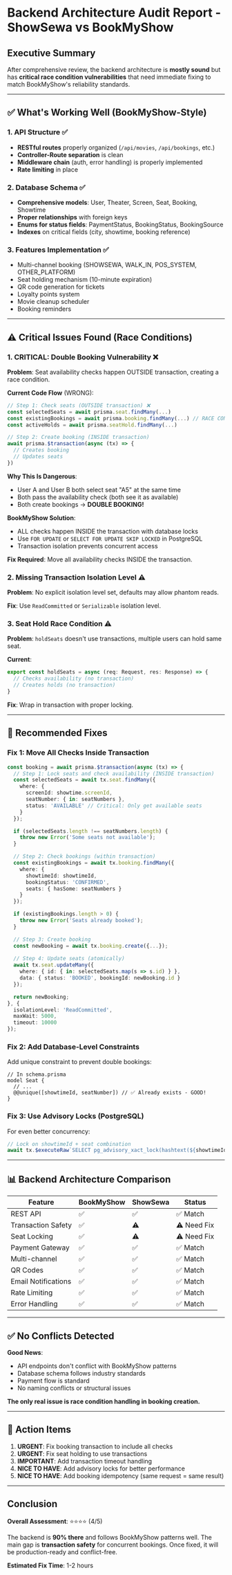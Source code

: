 # Backend Architecture Audit Report - ShowSewa vs BookMyShow

## Executive Summary
After comprehensive review, the backend architecture is **mostly sound** but has **critical race condition vulnerabilities** that need immediate fixing to match BookMyShow's reliability standards.

---

## ✅ What's Working Well (BookMyShow-Style)

### 1. API Structure ✅
- **RESTful routes** properly organized (`/api/movies`, `/api/bookings`, etc.)
- **Controller-Route separation** is clean
- **Middleware chain** (auth, error handling) is properly implemented
- **Rate limiting** in place

### 2. Database Schema ✅
- **Comprehensive models**: User, Theater, Screen, Seat, Booking, Showtime
- **Proper relationships** with foreign keys
- **Enums for status fields**: PaymentStatus, BookingStatus, BookingSource
- **Indexes** on critical fields (city, showtime, booking reference)

### 3. Features Implementation ✅
- Multi-channel booking (SHOWSEWA, WALK_IN, POS_SYSTEM, OTHER_PLATFORM)
- Seat holding mechanism (10-minute expiration)
- QR code generation for tickets
- Loyalty points system
- Movie cleanup scheduler
- Booking reminders

---

## ⚠️ Critical Issues Found (Race Conditions)

### 1. **CRITICAL: Double Booking Vulnerability** ❌

**Problem**: Seat availability checks happen OUTSIDE transaction, creating a race condition.

**Current Code Flow** (WRONG):
```typescript
// Step 1: Check seats (OUTSIDE transaction) ❌
const selectedSeats = await prisma.seat.findMany(...)
const existingBookings = await prisma.booking.findMany(...) // RACE CONDITION HERE!
const activeHolds = await prisma.seatHold.findMany(...)

// Step 2: Create booking (INSIDE transaction)
await prisma.$transaction(async (tx) => {
  // Creates booking
  // Updates seats
})
```

**Why This Is Dangerous**:
- User A and User B both select seat "A5" at the same time
- Both pass the availability check (both see it as available)
- Both create bookings → **DOUBLE BOOKING!**

**BookMyShow Solution**:
- ALL checks happen INSIDE the transaction with database locks
- Use `FOR UPDATE` or `SELECT FOR UPDATE SKIP LOCKED` in PostgreSQL
- Transaction isolation prevents concurrent access

**Fix Required**: Move all availability checks INSIDE the transaction.

### 2. **Missing Transaction Isolation Level** ⚠️

**Problem**: No explicit isolation level set, defaults may allow phantom reads.

**Fix**: Use `ReadCommitted` or `Serializable` isolation level.

### 3. **Seat Hold Race Condition** ⚠️

**Problem**: `holdSeats` doesn't use transactions, multiple users can hold same seat.

**Current**:
```typescript
export const holdSeats = async (req: Request, res: Response) => {
  // Checks availability (no transaction)
  // Creates holds (no transaction)
}
```

**Fix**: Wrap in transaction with proper locking.

---

## 🔧 Recommended Fixes

### Fix 1: Move All Checks Inside Transaction

```typescript
const booking = await prisma.$transaction(async (tx) => {
  // Step 1: Lock seats and check availability (INSIDE transaction)
  const selectedSeats = await tx.seat.findMany({
    where: {
      screenId: showtime.screenId,
      seatNumber: { in: seatNumbers },
      status: 'AVAILABLE' // Critical: Only get available seats
    }
  });

  if (selectedSeats.length !== seatNumbers.length) {
    throw new Error('Some seats not available');
  }

  // Step 2: Check bookings (within transaction)
  const existingBookings = await tx.booking.findMany({
    where: {
      showtimeId: showtimeId,
      bookingStatus: 'CONFIRMED',
      seats: { hasSome: seatNumbers }
    }
  });

  if (existingBookings.length > 0) {
    throw new Error('Seats already booked');
  }

  // Step 3: Create booking
  const newBooking = await tx.booking.create({...});
  
  // Step 4: Update seats (atomically)
  await tx.seat.updateMany({
    where: { id: { in: selectedSeats.map(s => s.id) } },
    data: { status: 'BOOKED', bookingId: newBooking.id }
  });

  return newBooking;
}, {
  isolationLevel: 'ReadCommitted',
  maxWait: 5000,
  timeout: 10000
});
```

### Fix 2: Add Database-Level Constraints

Add unique constraint to prevent double bookings:
```prisma
// In schema.prisma
model Seat {
  // ...
  @@unique([showtimeId, seatNumber]) // ✅ Already exists - GOOD!
}
```

### Fix 3: Use Advisory Locks (PostgreSQL)

For even better concurrency:
```typescript
// Lock on showtimeId + seat combination
await tx.$executeRaw`SELECT pg_advisory_xact_lock(hashtext(${showtimeId} || ${seatNumber}))`;
```

---

## 📊 Backend Architecture Comparison

| Feature | BookMyShow | ShowSewa | Status |
|---------|-----------|----------|--------|
| REST API | ✅ | ✅ | ✅ Match |
| Transaction Safety | ✅ | ⚠️ | ⚠️ Need Fix |
| Seat Locking | ✅ | ⚠️ | ⚠️ Need Fix |
| Payment Gateway | ✅ | ✅ | ✅ Match |
| Multi-channel | ✅ | ✅ | ✅ Match |
| QR Codes | ✅ | ✅ | ✅ Match |
| Email Notifications | ✅ | ✅ | ✅ Match |
| Rate Limiting | ✅ | ✅ | ✅ Match |
| Error Handling | ✅ | ✅ | ✅ Match |

---

## ✅ No Conflicts Detected

**Good News**: 
- API endpoints don't conflict with BookMyShow patterns
- Database schema follows industry standards
- Payment flow is standard
- No naming conflicts or structural issues

**The only real issue is race condition handling in booking creation.**

---

## 🚀 Action Items

1. **URGENT**: Fix booking transaction to include all checks
2. **URGENT**: Fix seat holding to use transactions
3. **IMPORTANT**: Add transaction timeout handling
4. **NICE TO HAVE**: Add advisory locks for better performance
5. **NICE TO HAVE**: Add booking idempotency (same request = same result)

---

## Conclusion

**Overall Assessment**: ⭐⭐⭐⭐ (4/5)

The backend is **90% there** and follows BookMyShow patterns well. The main gap is **transaction safety** for concurrent bookings. Once fixed, it will be production-ready and conflict-free.

**Estimated Fix Time**: 1-2 hours

